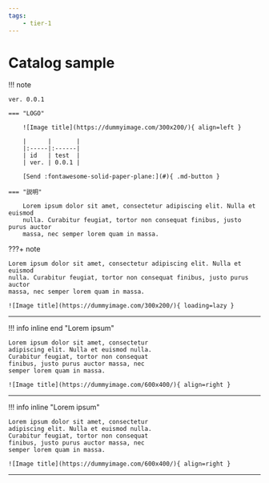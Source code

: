 ```yaml
---
tags:
    - tier-1
---
```


# Catalog sample

!!! note 

    ver. 0.0.1

    === "LOGO"
    
        ![Image title](https://dummyimage.com/300x200/){ align=left }

        |      |       |
        |:-----|:------|
        | id   | test  |
        | ver. | 0.0.1 |

        [Send :fontawesome-solid-paper-plane:](#){ .md-button }

    === "説明"

        Lorem ipsum dolor sit amet, consectetur adipiscing elit. Nulla et euismod
        nulla. Curabitur feugiat, tortor non consequat finibus, justo purus auctor
        massa, nec semper lorem quam in massa.


???+ note 

    Lorem ipsum dolor sit amet, consectetur adipiscing elit. Nulla et euismod
    nulla. Curabitur feugiat, tortor non consequat finibus, justo purus auctor
    massa, nec semper lorem quam in massa.

    ![Image title](https://dummyimage.com/300x200/){ loading=lazy }


---


!!! info inline end "Lorem ipsum"

    Lorem ipsum dolor sit amet, consectetur
    adipiscing elit. Nulla et euismod nulla.
    Curabitur feugiat, tortor non consequat
    finibus, justo purus auctor massa, nec
    semper lorem quam in massa.

    ![Image title](https://dummyimage.com/600x400/){ align=right }

---


!!! info inline "Lorem ipsum"

    Lorem ipsum dolor sit amet, consectetur
    adipiscing elit. Nulla et euismod nulla.
    Curabitur feugiat, tortor non consequat
    finibus, justo purus auctor massa, nec
    semper lorem quam in massa.

    ![Image title](https://dummyimage.com/600x400/){ align=right }
---